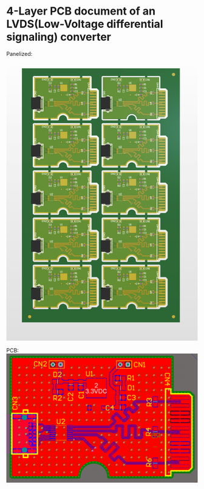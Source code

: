 # 4-Layer PCB document of an LVDS(Low-Voltage differential signaling) converter

Panelized:
![LVDS_converter](https://raw.githubusercontent.com/parhamsoltani/LVDS_converter/main/panelize.png?token=GHSAT0AAAAAACKAEWWFGDNOZWAFO63NTFEKZNBZ5DA)

PCB:
![LVDS_converter](https://raw.githubusercontent.com/parhamsoltani/LVDS_converter/main/pcb.png?token=GHSAT0AAAAAACKAEWWEABAELTR2GZQSFMWGZNBZ6HQ)
